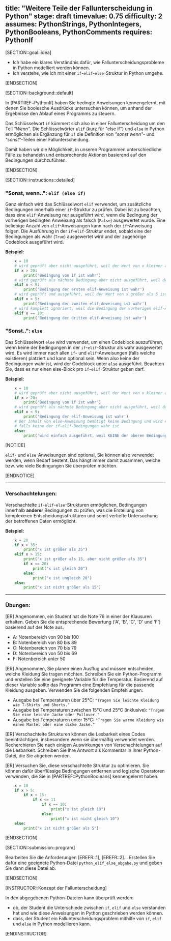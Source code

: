 title: "Weitere Teile der Fallunterscheidung in Python"
stage: draft
timevalue: 0.75
difficulty: 2
assumes: PythonStrings, PythonIntegers, PythonBooleans, PythonComments
requires: PythonIf
---

[SECTION::goal::idea]

- Ich habe ein klares Verständnis dafür,
wie Fallunterscheidungsprobleme in Python modelliert werden können.  
- Ich verstehe, wie ich mit einer `if`-`elif`-`else`-Struktur in Python umgehe. 

[ENDSECTION]

[SECTION::background::default]

In [PARTREF::PythonIf] haben Sie bedingte Anweisungen kennengelernt, 
mit denen Sie boolesche Ausdrücke untersuchen können, 
um anhand der Ergebnisse den Ablauf eines Programms zu steuern.

Das Schlüsselwort `if` kümmert sich also in einer Fallunterscheidung um den Teil *"Wenn"*. 
Die Schlüsselwörter `elif` (kurz für "else if") und `else` in Python ermöglichen als Ergänzung
für `if` die Definition von *"sonst wenn"*- und *"sonst"*-Teilen einer Fallunterscheidung.

Damit haben wir die Möglichkeit, in unseren Programmen unterschiedliche Fälle zu behandeln und
entsprechende Aktionen basierend auf den Bedingungen durchzuführen.

[ENDSECTION]

[SECTION::instructions::detailed]

### "Sonst, wenn..": `elif (else if)`

Ganz einfach wird das Schlüsselwort `elif` verwendet, 
um zusätzliche Bedingungen innerhalb einer `if`-Struktur zu prüfen. 
Dabei ist zu beachten, dass eine `elif`-Anweisung nur ausgeführt wird, 
wenn die Bedingung der vorherigen bedingten Anweisung als falsch (`False`) ausgewertet wurde. 
Eine beliebige Anzahl von `elif`-Anweisungen kann nach der `if`-Anweisung folgen. 
Die Ausführung in der `if`-`elif`-Struktur endet, 
sobald eine der Bedingungen als wahr (`True`) ausgewertet wird und 
der zugehörige Codeblock ausgeführt wird.

**Beispiel:**

```python
    x = 10
    # wird geprüft aber nicht ausgeführt, weil der Wert von x kleiner als 20 ist
    if x > 20:
        print('Bedingung von if ist wahr')
    # wird geprüft als nächste Bedingung aber nicht ausgeführt, weil der Wert von x größer als 9 ist
    elif x < 9: 
        print('Bedingung der ersten elif-Anweisung ist wahr')
    # wird geprüft und ausgeführt, weil der Wert von x größer als 5 ist 
    elif x > 5:
        print('Bedingung der zweiten elif-Anweisung ist wahr')
    # wird komplett ignoriert, weil die Bedingung der vorherigen elif-Anweisung bereits wahr war
    elif x == 10: 
        print('Bedingung der dritten elif-Anweisung ist wahr')
```

### "Sonst..": `else`

Das Schlüsselwort `else` wird verwendet, um einen Codeblock auszuführen, 
wenn keine der Bedingungen in der `if`-`elif`-Struktur als wahr ausgewertet wird. 
Es wird immer nach allen `if`- und `elif`-Anweisungen (falls welche existieren) platziert und 
kann optional sein. Wenn also keine der Bedingungen wahr ist, 
wird der Codeblock unter `else` ausgeführt. 
Beachten Sie, dass es nur einen else-Block pro `if`-`elif`-Struktur geben darf.

**Beispiel:**

```python
    x = 10
    # wird geprüft aber nicht ausgeführt, weil der Wert von x kleiner als 20 ist
    if x > 20:
        print('Bedingung von if ist wahr')
    # wird geprüft als nächste Bedingung aber nicht ausgeführt, weil der Wert von x größer als 9 ist
    elif x < 9:
        print('Bedingung der elif-Anweisung ist wahr')
    # Der Inhalt von else-Anweisung benötigt keine Bedingung und wird einfach ausgeführt,
    # falls keine der if-elif-Bedingungen wahr ist
    else:
        print('wird einfach ausgeführt, weil KEINE der oberen Bedingungen True war')
```

[NOTICE]

`elif`- und `else`-Anweisungen sind optional, Sie können also verwendet werden, 
wenn Bedarf besteht. Das hängt immer damit zusammen, 
welche bzw. wie viele Bedingungen Sie überprüfen möchten.

[ENDNOTICE]

---

### Verschachtelungen:

Verschachtelte `if`-`elif`-`else`-Strukturen ermöglichen, 
Bedingungen innerhalb **anderer** Bedingungen zu prüfen, 
was die Erstellung von komplexeren Entscheidungsstrukturen und 
somit vertiefte Untersuchung der betroffenen Daten ermöglicht.

**Beispiel:**

```python
    x = 20
    if x > 35:
        print("x ist größer als 35")
    elif x > 15:
        print("x ist größer als 15, aber nicht größer als 35")
        if x == 20:
            print("x ist gleich 20")
        else:
            print("x ist ungleich 20")
    else:
        print("x ist nicht größer als 15")
```

---

### Übungen:

[ER] Angenommen, ein Student hat die Note 76 in einer der Klausuren erhalten. 
Geben Sie die entsprechende Bewertung ('A', 'B', 'C', 'D' und 'F') basierend auf der Note aus.

- A: Notenbereich von 90 bis 100   
- B: Notenbereich von 80 bis 89  
- C: Notenbereich von 70 bis 79  
- D: Notenbereich von 50 bis 69  
- F: Notenbereich unter 50

[ER] Angenommen, Sie planen einen Ausflug und müssen entscheiden, welche Kleidung Sie tragen möchten. 
Schreiben Sie ein Python-Programm und erstellen Sie eine geeignete Variable für die Temperatur. 
Basierend auf dieser Variable sollte das Programm eine Empfehlung für die passende Kleidung ausgeben. 
Verwenden Sie die folgenden Empfehlungen:

- Ausgabe bei Temperaturen über 25°C:
`"Tragen Sie leichte Kleidung wie T-Shirts und Shorts."`  
- Ausgabe bei Temperaturen zwischen 15°C und 25°C (inklusive):
`"Tragen Sie eine leichte Jacke oder Pullover."`  
- Ausgabe bei Temperaturen unter 15°C:
`"Tragen Sie warme Kleidung wie einen Mantel oder eine dicke Jacke."`  

[ER] Verschachtelte Strukturen können die Lesbarkeit eines Codes beeinträchtigen, 
insbesondere wenn sie übermäßig verwendet werden. 
Recherchieren Sie nach einigen Auswirkungen von Verschachtelungen auf die Lesbarkeit. 
Schreiben Sie Ihre Antwort als Kommentar in Ihrer Python-Datei, die Sie abgeben werden. 

[ER] Versuchen Sie, diese verschachtelte Struktur zu optimieren. 
Sie können dafür überflüssige Bedingungen entfernen und logische Operatoren verwenden, 
die Sie in [PARTREF::PythonBooleans] kennengelernt haben.
 
```python
    x = 10
    if x > 5:
        if x < 15:
            if x <= 11 
                if x == 10:
                    print("x ist gleich 10")
                else:
                    print("x ist nicht gleich 10")
    else:
        print("x ist nicht größer als 5")
``` 

[ENDSECTION]

[SECTION::submission::program]

Bearbeiten Sie die Anforderungen [EREFR::1], [EREFR::2]... 
Erstellen Sie dafür eine geeignete Python-Datei `python_elif_else_abgabe.py` und
geben Sie dann diese Datei ab.

[ENDSECTION]

[INSTRUCTOR::Konzept der Fallunterscheidung]

In den abgegebenen Python-Dateien kann überprüft werden:    
- ob, der Student die Unterschiede zwischen `if`, `elif` und `else` verstanden hat und 
wie diese Anweisungen in Python geschrieben werden können.  
- dass, der Student ein Fallunterscheidungsproblem mithilfe von `if`, `elif` und 
`else` in Python modellieren kann.

[ENDINSTRUCTOR]
